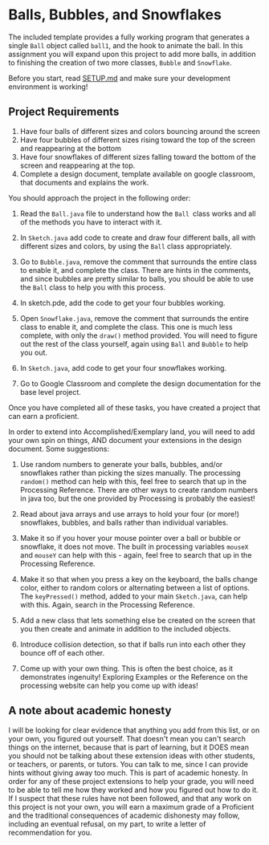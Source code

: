 # Balls, Bubbles, and Snowflakes

The included template provides a fully working program that generates a single `Ball` object called `ball1`, and the hook to animate the ball. In this assignment you will expand upon this project to add more balls, in addition to finishing the creation of two more classes, `Bubble` and `Snowflake`.

Before you start, read [SETUP.md](SETUP.md) and make sure your development environment is working!

## Project Requirements

1. Have four balls of different sizes and colors bouncing around the screen
2. Have four bubbles of different sizes rising toward the top of the screen and reappearing at the bottom
3. Have four snowflakes of different sizes falling toward the bottom of the screen and reappearing at the top.
4. Complete a design document, template available on google classroom, that documents and explains the work.

You should approach the project in the following order:

1) Read the `Ball.java` file to understand how the `Ball `class works and all of the methods you have to interact with it.
   
2) In `Sketch.java` add code to create and draw four different balls, all with different sizes and colors, by using the `Ball` class appropriately.
   
3) Go to `Bubble.java`, remove the comment that surrounds the entire class to enable it, and complete the class. There are hints in the comments, and since bubbles are pretty similar to balls, you should be able to use the `Ball` class to help you with this process.
   
4) In sketch.pde, add the code to get your four bubbles working.
   
5) Open `Snowflake.java`, remove the comment that surrounds the entire class to enable it, and complete the class. This one is much less complete, with only the `draw()` method provided. You will need to figure out the rest of the class yourself, again using `Ball` and `Bubble` to help you out.

6) In `Sketch.java`, add code to get your four snowflakes working.
   
7) Go to Google Classroom and complete the design documentation for the base level project.

Once you have completed all of these tasks, you have created a project that can earn a proficient.

In order to extend into Accomplished/Exemplary land, you will need to add your own spin on things, AND document your extensions in the design document. Some suggestions:   

1) Use random numbers to generate your balls, bubbles, and/or snowflakes rather than picking the sizes manually. The processing `random()` method can help with this, feel free to search that up in the Processing Reference. There are other ways to create random numbers in java too, but the one provided by Processing is probably the easiest!
2) Read about java arrays and use arrays to hold your four (or more!) snowflakes, bubbles, and balls rather than individual variables.
3) Make it so if you hover your mouse pointer over a ball or bubble or snowflake, it does not move. The built in processing variables `mouseX` and `mouseY` can help with this - again, feel free to search that up in the Processing Reference.
4) Make it so that when you press a key on the keyboard, the balls change color, either to random colors or alternating between a list of options. The `keyPressed()` method, added to your main `Sketch.java`, can help with this. Again, search in the Processing Reference.
   
5) Add a new class that lets something else be created on the screen that you then create and animate in addition to the included objects.
   
6) Introduce collision detection, so that if balls run into each other they bounce off of each other.
   
7) Come up with your own thing. This is often the best choice, as it demonstrates ingenuity! Exploring Examples or the Reference on the processing website can help you come up with ideas!

## A note about academic honesty

I will be looking for clear evidence that anything you add from this list, or on your own, you figured out yourself. That doesn't mean you can't search things on the internet, because that is part of learning, but it DOES mean you should not be talking about these extension ideas with other students, or teachers, or parents, or tutors. You can talk to me, since I can provide hints without giving away too much. This is part of academic honesty. In order for any of these project extensions to help your grade, you will need to be able to tell me how they worked and how you figured out how to do it. If I suspect that these rules have not been followed, and that any work on this project is not your own, you will earn a maximum grade of a Proficient and the traditional consequences of academic dishonesty may follow, including an eventual refusal, on my part, to write a letter of recommendation for you.
